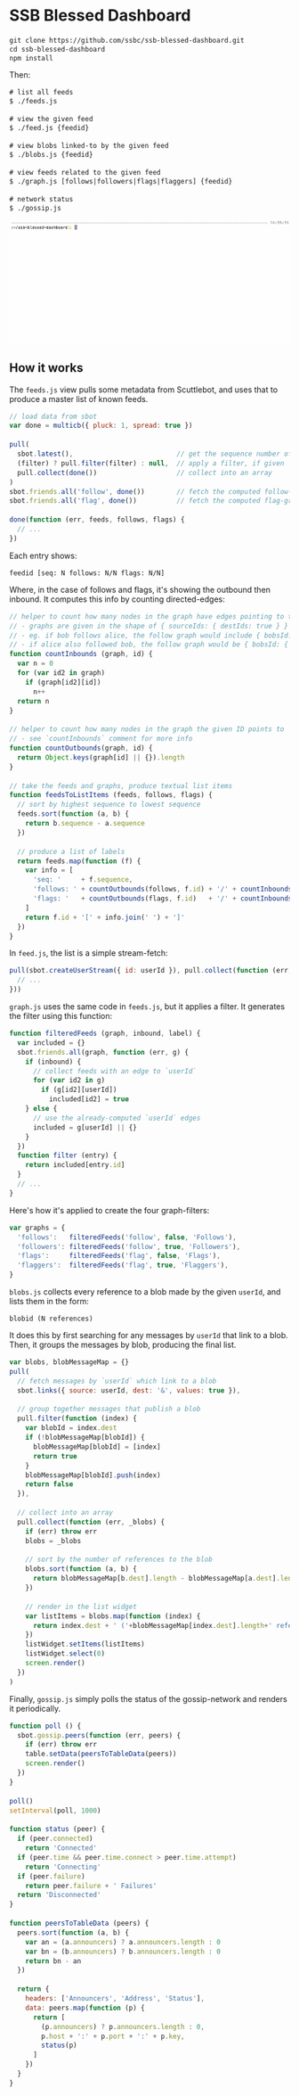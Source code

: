 # SSB Blessed Dashboard

```
git clone https://github.com/ssbc/ssb-blessed-dashboard.git
cd ssb-blessed-dashboard
npm install
```

Then:

```
# list all feeds
$ ./feeds.js

# view the given feed
$ ./feed.js {feedid}   

# view blobs linked-to by the given feed
$ ./blobs.js {feedid}

# view feeds related to the given feed
$ ./graph.js [follows|followers|flags|flaggers] {feedid}

# network status
$ ./gossip.js
```

![./demo.gif](./demo.gif)

## How it works

The `feeds.js` view pulls some metadata from Scuttlebot, and uses that to produce a master list of known feeds.

```js
// load data from sbot
var done = multicb({ pluck: 1, spread: true })

pull(
  sbot.latest(),                          // get the sequence number of the latest message of each known feed
  (filter) ? pull.filter(filter) : null,  // apply a filter, if given
  pull.collect(done())                    // collect into an array
)
sbot.friends.all('follow', done())        // fetch the computed follow-graph
sbot.friends.all('flag', done())          // fetch the computed flag-graph

done(function (err, feeds, follows, flags) {
  // ...
})
```

Each entry shows:

```
feedid [seq: N follows: N/N flags: N/N]
```

Where, in the case of follows and flags, it's showing the outbound then inbound.
It computes this info by counting directed-edges:

```js
// helper to count how many nodes in the graph have edges pointing to the given ID
// - graphs are given in the shape of { sourceIds: { destIds: true } }
// - eg. if bob follows alice, the follow graph would include { bobsId: { alicesId: true } }
// - if alice also followed bob, the follow graph would be { bobsId: { alicesId: true }, alicesId: { bobsId: true } }
function countInbounds (graph, id) {
  var n = 0
  for (var id2 in graph)
    if (graph[id2][id])
      n++
  return n
}

// helper to count how many nodes in the graph the given ID points to
// - see `countInbounds` comment for more info
function countOutbounds(graph, id) {
  return Object.keys(graph[id] || {}).length
}

// take the feeds and graphs, produce textual list items
function feedsToListItems (feeds, follows, flags) {
  // sort by highest sequence to lowest sequence
  feeds.sort(function (a, b) {
    return b.sequence - a.sequence
  })

  // produce a list of labels
  return feeds.map(function (f) {
    var info = [
      'seq: '     + f.sequence,
      'follows: ' + countOutbounds(follows, f.id) + '/' + countInbounds(follows, f.id),
      'flags: '   + countOutbounds(flags, f.id)   + '/' + countInbounds(flags, f.id)
    ]
    return f.id + '[' + info.join(' ') + ']'
  })
}
```

In `feed.js`, the list is a simple stream-fetch:

```js
pull(sbot.createUserStream({ id: userId }), pull.collect(function (err, log) {
  // ...
}))
```

`graph.js` uses the same code in `feeds.js`, but it applies a filter.
It generates the filter using this function:

```js
function filteredFeeds (graph, inbound, label) {
  var included = {}
  sbot.friends.all(graph, function (err, g) {
    if (inbound) {
      // collect feeds with an edge to `userId`
      for (var id2 in g)
        if (g[id2][userId])
          included[id2] = true
    } else {
      // use the already-computed `userId` edges
      included = g[userId] || {}
    }
  })
  function filter (entry) {
    return included[entry.id]
  }
  // ...
}
```

Here's how it's applied to create the four graph-filters:

```js
var graphs = {
  'follows':   filteredFeeds('follow', false, 'Follows'),
  'followers': filteredFeeds('follow', true, 'Followers'),
  'flags':     filteredFeeds('flag', false, 'Flags'),
  'flaggers':  filteredFeeds('flag', true, 'Flaggers'),
}
```

`blobs.js` collects every reference to a blob made by the given `userId`, and lists them in the form:

```
blobid (N references)
```

It does this by first searching for any messages by `userId` that link to a blob.
Then, it groups the messages by blob, producing the final list.

```js
var blobs, blobMessageMap = {}
pull(
  // fetch messages by `userId` which link to a blob
  sbot.links({ source: userId, dest: '&', values: true }),

  // group together messages that publish a blob
  pull.filter(function (index) {
    var blobId = index.dest
    if (!blobMessageMap[blobId]) {
      blobMessageMap[blobId] = [index]
      return true
    }
    blobMessageMap[blobId].push(index)
    return false
  }),

  // collect into an array
  pull.collect(function (err, _blobs) {
    if (err) throw err
    blobs = _blobs

    // sort by the number of references to the blob
    blobs.sort(function (a, b) {
      return blobMessageMap[b.dest].length - blobMessageMap[a.dest].length
    })

    // render in the list widget
    var listItems = blobs.map(function (index) { 
      return index.dest + ' ('+blobMessageMap[index.dest].length+' references)'
    })
    listWidget.setItems(listItems)
    listWidget.select(0)
    screen.render()
  })
)
```

Finally, `gossip.js` simply polls the status of the gossip-network and renders it periodically.

```js
function poll () {
  sbot.gossip.peers(function (err, peers) {
    if (err) throw err
    table.setData(peersToTableData(peers))
    screen.render()
  })
}

poll()
setInterval(poll, 1000)

function status (peer) {
  if (peer.connected)
    return 'Connected'
  if (peer.time && peer.time.connect > peer.time.attempt)
    return 'Connecting'
  if (peer.failure)
    return peer.failure + ' Failures'
  return 'Disconnected'
}

function peersToTableData (peers) {
  peers.sort(function (a, b) {
    var an = (a.announcers) ? a.announcers.length : 0
    var bn = (b.announcers) ? b.announcers.length : 0
    return bn - an
  })

  return {
    headers: ['Announcers', 'Address', 'Status'],
    data: peers.map(function (p) {
      return [
        (p.announcers) ? p.announcers.length : 0,
        p.host + ':' + p.port + ':' + p.key,
        status(p)
      ]
    })
  }
}
```